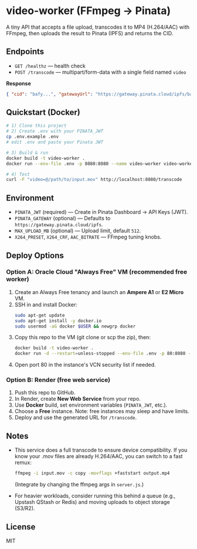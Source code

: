 # video-worker (FFmpeg → Pinata)

A tiny API that accepts a file upload, transcodes it to MP4 (H.264/AAC) with FFmpeg, then uploads the result to Pinata (IPFS) and returns the CID.

## Endpoints

- `GET /healthz` — health check
- `POST /transcode` — multipart/form-data with a single field named `video`

**Response**
```json
{ "cid": "bafy...", "gatewayUrl": "https://gateway.pinata.cloud/ipfs/bafy..." }
```

## Quickstart (Docker)

```bash
# 1) Clone this project
# 2) Create .env with your PINATA_JWT
cp .env.example .env
# edit .env and paste your Pinata JWT

# 3) Build & run
docker build -t video-worker .
docker run --env-file .env -p 8080:8080 --name video-worker video-worker

# 4) Test
curl -F "video=@/path/to/input.mov" http://localhost:8080/transcode
```

## Environment

- `PINATA_JWT` (required) — Create in Pinata Dashboard → API Keys (JWT).
- `PINATA_GATEWAY` (optional) — Defaults to `https://gateway.pinata.cloud/ipfs`.
- `MAX_UPLOAD_MB` (optional) — Upload limit, default `512`.
- `X264_PRESET`, `X264_CRF`, `AAC_BITRATE` — FFmpeg tuning knobs.

## Deploy Options

### Option A: Oracle Cloud "Always Free" VM (recommended free worker)
1. Create an Always Free tenancy and launch an **Ampere A1** or **E2 Micro** VM.
2. SSH in and install Docker:
   ```bash
   sudo apt-get update
   sudo apt-get install -y docker.io
   sudo usermod -aG docker $USER && newgrp docker
   ```
3. Copy this repo to the VM (git clone or scp the zip), then:
   ```bash
   docker build -t video-worker .
   docker run -d --restart=unless-stopped --env-file .env -p 80:8080 --name video-worker video-worker
   ```
4. Open port 80 in the instance's VCN security list if needed.

### Option B: Render (free web service)
1. Push this repo to GitHub.
2. In Render, create **New Web Service** from your repo.
3. Use **Docker** build, set environment variables (`PINATA_JWT`, etc.).
4. Choose a **Free** instance. Note: free instances may sleep and have limits.
5. Deploy and use the generated URL for `/transcode`.

## Notes

- This service does a full transcode to ensure device compatibility. If you know your .mov files are already H.264/AAC, you can switch to a fast remux:
  ```bash
  ffmpeg -i input.mov -c copy -movflags +faststart output.mp4
  ```
  (Integrate by changing the ffmpeg args in `server.js`.)

- For heavier workloads, consider running this behind a queue (e.g., Upstash QStash or Redis) and moving uploads to object storage (S3/R2).

## License

MIT
